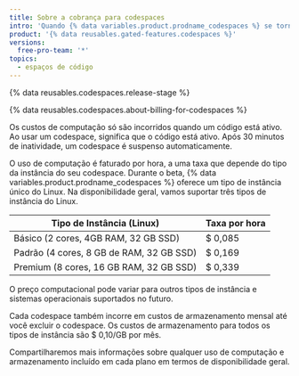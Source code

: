 ```yaml
---
title: Sobre a cobrança para codespaces
intro: 'Quando {% data variables.product.prodname_codespaces %} se torna geralmente disponível, você será cobrado para armazenamento e uso de computação.'
product: '{% data reusables.gated-features.codespaces %}'
versions:
  free-pro-team: '*'
topics:
  - espaços de código
---
```


{% data reusables.codespaces.release-stage %}

{% data reusables.codespaces.about-billing-for-codespaces %}

Os custos de computação só são incorridos quando um código está ativo. Ao usar um codespace, significa que o código está ativo. Após 30 minutos de inatividade, um codespace é suspenso automaticamente.

O uso de computação é faturado por hora, a uma taxa que depende do tipo da instância do seu codespace. Durante o beta, {% data variables.product.prodname_codespaces %} oferece um tipo de instância único do Linux. Na disponibilidade geral, vamos suportar três tipos de instância do Linux.

| Tipo de Instância (Linux)                | Taxa por hora |
| ---------------------------------------- | ------------- |
| Básico (2 cores, 4GB RAM, 32 GB SSD)     | $ 0,085       |
| Padrão (4 cores, 8 GB de RAM, 32 GB SSD) | $ 0,169       |
| Premium (8 cores, 16 GB RAM, 32 GB SSD)  | $ 0,339       |

O preço computacional pode variar para outros tipos de instância e sistemas operacionais suportados no futuro.

Cada codespace também incorre em custos de armazenamento mensal até você excluir o codespace. Os custos de armazenamento para todos os tipos de instância são $ 0,10/GB por mês.

Compartilharemos mais informações sobre qualquer uso de computação e armazenamento incluído em cada plano em termos de disponibilidade geral.

